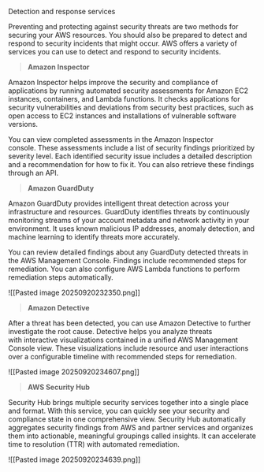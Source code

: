 
Detection and response services

Preventing and protecting against security threats are two methods for securing your AWS resources. You should also be prepared to detect and respond to security incidents that might occur. AWS offers a variety of services you can use to detect and respond to security incidents.


> **Amazon Inspector**

Amazon Inspector helps improve the security and compliance of applications by running automated security assessments for Amazon EC2 instances, containers, and Lambda functions. It checks applications for security vulnerabilities and deviations from security best practices, such as open access to EC2 instances and installations of vulnerable software versions.

You can view completed assessments in the Amazon Inspector console. These assessments include a list of security findings prioritized by severity level. Each identified security issue includes a detailed description and a recommendation for how to fix it. You can also retrieve these findings through an API.


> **Amazon GuardDuty**

Amazon GuardDuty provides intelligent threat detection across your infrastructure and resources. GuardDuty identifies threats by continuously monitoring streams of your account metadata and network activity in your environment. It uses known malicious IP addresses, anomaly detection, and machine learning to identify threats more accurately.

You can review detailed findings about any GuardDuty detected threats in the AWS Management Console. Findings include recommended steps for remediation. You can also configure AWS Lambda functions to perform remediation steps automatically.

![[Pasted image 20250920232350.png]]


> **Amazon Detective**

After a threat has been detected, you can use Amazon Detective to further investigate the root cause. Detective helps you analyze threats with interactive visualizations contained in a unified AWS Management Console view. These visualizations include resource and user interactions over a configurable timeline with recommended steps for remediation.

![[Pasted image 20250920234607.png]]

> **AWS Security Hub**

Security Hub brings multiple security services together into a single place and format. With this service, you can quickly see your security and compliance state in one comprehensive view. Security Hub automatically aggregates security findings from AWS and partner services and organizes them into actionable, meaningful groupings called insights. It can accelerate time to resolution (TTR) with automated remediation.

![[Pasted image 20250920234639.png]]


